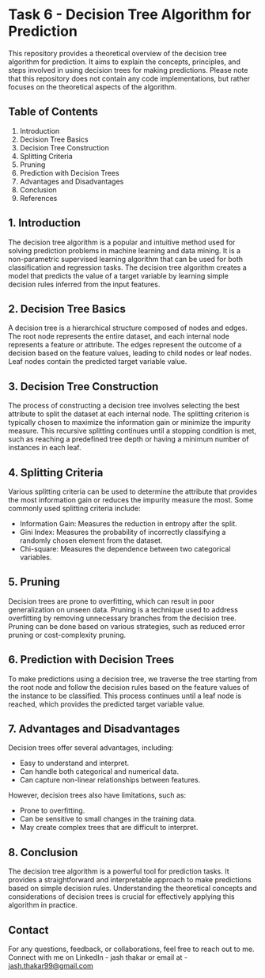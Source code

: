 # Task 6 - Decision Tree Algorithm for Prediction

This repository provides a theoretical overview of the decision tree algorithm for prediction. It aims to explain the concepts, principles, and steps involved in using decision trees for making predictions. Please note that this repository does not contain any code implementations, but rather focuses on the theoretical aspects of the algorithm.

## Table of Contents

1. Introduction
2. Decision Tree Basics
3. Decision Tree Construction
4. Splitting Criteria
5. Pruning
6. Prediction with Decision Trees
7. Advantages and Disadvantages
8. Conclusion
9. References

## 1. Introduction

The decision tree algorithm is a popular and intuitive method used for solving prediction problems in machine learning and data mining. It is a non-parametric supervised learning algorithm that can be used for both classification and regression tasks. The decision tree algorithm creates a model that predicts the value of a target variable by learning simple decision rules inferred from the input features.

## 2. Decision Tree Basics

A decision tree is a hierarchical structure composed of nodes and edges. The root node represents the entire dataset, and each internal node represents a feature or attribute. The edges represent the outcome of a decision based on the feature values, leading to child nodes or leaf nodes. Leaf nodes contain the predicted target variable value.

## 3. Decision Tree Construction

The process of constructing a decision tree involves selecting the best attribute to split the dataset at each internal node. The splitting criterion is typically chosen to maximize the information gain or minimize the impurity measure. This recursive splitting continues until a stopping condition is met, such as reaching a predefined tree depth or having a minimum number of instances in each leaf.

## 4. Splitting Criteria

Various splitting criteria can be used to determine the attribute that provides the most information gain or reduces the impurity measure the most. Some commonly used splitting criteria include:

- Information Gain: Measures the reduction in entropy after the split.
- Gini Index: Measures the probability of incorrectly classifying a randomly chosen element from the dataset.
- Chi-square: Measures the dependence between two categorical variables.

## 5. Pruning

Decision trees are prone to overfitting, which can result in poor generalization on unseen data. Pruning is a technique used to address overfitting by removing unnecessary branches from the decision tree. Pruning can be done based on various strategies, such as reduced error pruning or cost-complexity pruning.

## 6. Prediction with Decision Trees

To make predictions using a decision tree, we traverse the tree starting from the root node and follow the decision rules based on the feature values of the instance to be classified. This process continues until a leaf node is reached, which provides the predicted target variable value.

## 7. Advantages and Disadvantages

Decision trees offer several advantages, including:

- Easy to understand and interpret.
- Can handle both categorical and numerical data.
- Can capture non-linear relationships between features.

However, decision trees also have limitations, such as:

- Prone to overfitting.
- Can be sensitive to small changes in the training data.
- May create complex trees that are difficult to interpret.

## 8. Conclusion

The decision tree algorithm is a powerful tool for prediction tasks. It provides a straightforward and interpretable approach to make predictions based on simple decision rules. Understanding the theoretical concepts and considerations of decision trees is crucial for effectively applying this algorithm in practice.

## Contact
For any questions, feedback, or collaborations, feel free to reach out to me. Connect with me on LinkedIn - jash thakar or email at - jash.thakar99@gmail.com 


